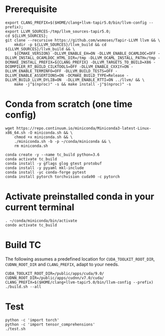 # Prerequisite
```
export CLANG_PREFIX=$($HOME/clang+llvm-tapir5.0/bin/llvm-config --prefix);
export LLVM_SOURCES-/tmp/llvm_sources-tapir5.0;
cd ${LLVM_SOURCES};
git clone --recursive https://github.com/wsmoses/Tapir-LLVM llvm && \
    mkdir -p ${LLVM_SOURCES}/llvm_build && cd ${LLVM_SOURCES}/llvm_build && \
    ${CMAKE_VERSION} -DLLVM_ENABLE_EH=ON -DLLVM_ENABLE_OCAMLDOC=OFF -DLLVM_INSTALL_OCAMLDOC_HTML_DIR=/tmp -DLLVM_OCAML_INSTALL_PATH=/tmp -DCMAKE_INSTALL_PREFIX=${CLANG_PREFIX} -DLLVM_TARGETS_TO_BUILD=X86 -DCOMPILER_RT_BUILD_CILKTOOLS=OFF -DLLVM_ENABLE_CXX1Y=ON -DLLVM_ENABLE_TERMINFO=OFF -DLLVM_BUILD_TESTS=OFF -DLLVM_ENABLE_ASSERTIONS=ON -DCMAKE_BUILD_TYPE=Release -DLLVM_BUILD_LLVM_DYLIB=ON  -DLLVM_ENABLE_RTTI=ON ../llvm/ && \
    make -j"$(nproc)" -s && make install -j"$(nproc)" -s
```

# Conda from scratch (one time config)
```
wget https://repo.continuum.io/miniconda/Miniconda3-latest-Linux-x86_64.sh -O miniconda.sh && \
    chmod +x miniconda.sh && \
    ./miniconda.sh -b -p ~/conda/miniconda && \
    rm miniconda.sh

conda create -y --name tc_build python=3.6
conda activate tc_build
conda install -y gflags glog gtest protobuf
conda install -y pyyaml mkl-include
conda install -yc conda-forge pytest
conda install pytorch torchvision cuda90 -c pytorch
```

# Activate preinstalled conda in your current terminal
```
. ~/conda/miniconda/bin/activate
condo activate tc_build
```

# Build TC
The following assumes a predefined location for `CUDA_TOOLKIT_ROOT_DIR`, `CUDNN_ROOT_DIR` and `CLANG_PREFIX`, adapt to your needs.
```
CUDA_TOOLKIT_ROOT_DIR=/public/apps/cuda/9.0/ CUDNN_ROOT_DIR=/public/apps/cudnn/v7.0/cuda/ CLANG_PREFIX=$($HOME/clang+llvm-tapir5.0/bin/llvm-config --prefix) ./build.sh --all
```

# Test
```
python -c 'import torch'
python -c 'import tensor_comprehensions'
./test.sh
```
